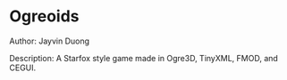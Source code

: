 Ogreoids
========

Author: 
Jayvin Duong

Description: 
A Starfox style game made in Ogre3D, TinyXML, FMOD, and CEGUI.
